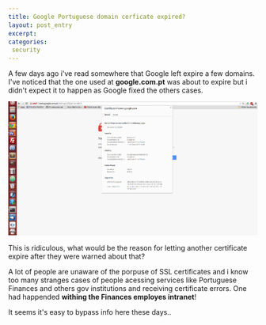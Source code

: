 ```yaml
---
title: Google Portuguese domain cerficate expired?
layout: post_entry
excerpt: 
categories:
 security
---
```



A few days ago i've read somewhere that Google left expire a few domains. I've noticed that the one used at **google.com.pt** was about to expire but i didn't expect it to happen as Google fixed the others cases.

<a href="/media/googlesslpt.jpg"><img class="post-entry__image" src="/media/googlesslpt.jpg" /></a>

This is ridiculous, what would be the reason for letting another certificate expire after they were warned about that? 

A lot of people are unaware of the porpuse of SSL certificates and i know too many stranges cases of people acessing services like Portuguese Finances and others gov institutions and receiving certificate errors. One had happended **withing the Finances employes intranet**!  

It seems it's easy to bypass info here these days..